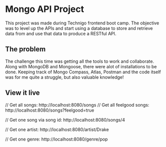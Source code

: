 # Mongo API Project

This project was made during Technigo frontend boot camp. 
The objective was to level up the APIs and start using a database to store and retrieve data from and use that data to produce a RESTful API.

## The problem

The challenge this time was getting all the tools to work and collaborate. Along with MongoDB and Mongoose, there were alot of installations to be done. Keeping track of Mongo Compass, Atlas, Postman and the code itself was for me quite a struggle, but also valuable knowledge!

## View it live

// Get all songs: http://localhost:8080/songs
// Get all feelgood songs: http://localhost:8080/songs?feelgood=true

// Get one song via song id: http://localhost:8080/songs/4

// Get one artist: http://localhost:8080/artist/Drake

// Get one genre: http://localhost:8080/genre/pop


